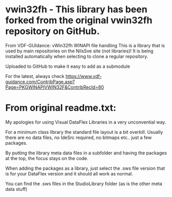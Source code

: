 # vwin32fh - This library has been forked from the original vwin32fh repository on GitHub.
From VDF-GUIdance: vWin32fh WINAPI file handling
This is a library that is used by main repositories on the NilsSve site (not libraries)! It is being installed automatically when selecting to clone a regular repository.

Uploaded to GitHub to make it easy to add as a submodule

For the latest, always check https://www.vdf-guidance.com/ContribPage.asp?Page=PKGWINAPIVWIN32F&ContribRecId=80

# From original readme.txt:
My apologies for using Visual DataFlex Libraries in a very unconvential way.

For a minimum class library the standard file layout is a bit overkill.
Usually there are no data files, no IdeSrc required, no bitmaps etc.. just a few packages.

By putting the library meta data files in a subfolder and having the packages at the top, the focus stays on the code.

When adding the packages as a library, just select the .sws file version that is for your DataFlex version and it should all work as normal.

You can find the .sws files in the StudioLibrary folder (as is the other meta data stuff)
